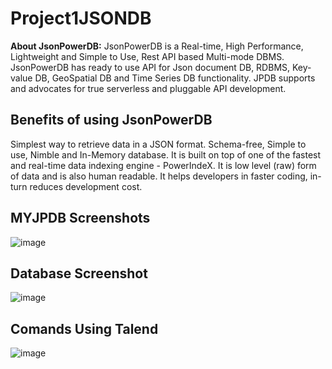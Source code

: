 
# Project1JSONDB


**About JsonPowerDB:**
JsonPowerDB is a Real-time, High Performance, Lightweight and Simple to Use, Rest API based Multi-mode DBMS. JsonPowerDB has ready to use API for Json document DB, RDBMS, Key-value DB, GeoSpatial DB and Time Series DB functionality. JPDB supports and advocates for true serverless and pluggable API development.

## Benefits of using JsonPowerDB
Simplest way to retrieve data in a JSON format.
Schema-free, Simple to use, Nimble and In-Memory database.
It is built on top of one of the fastest and real-time data indexing engine - PowerIndeX.
It is low level (raw) form of data and is also human readable.
It helps developers in faster coding, in-turn reduces development cost.

## MYJPDB Screenshots


![image](https://user-images.githubusercontent.com/84911098/119823954-02f7a500-bf13-11eb-97dd-d9d5b750dbff.png)

## Database Screenshot

![image](https://user-images.githubusercontent.com/84911098/119824774-e14aed80-bf13-11eb-8d96-762ba94e4eaa.png)

## Comands Using Talend

![image](https://user-images.githubusercontent.com/84911098/119825085-38e95900-bf14-11eb-9d5a-f7587b3327d9.png)





